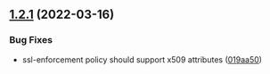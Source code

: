 ## [1.2.1](https://github.com/gravitee-io/gravitee-policy-ssl-enforcement/compare/1.2.0...1.2.1) (2022-03-16)


### Bug Fixes

* ssl-enforcement policy should support x509 attributes ([019aa50](https://github.com/gravitee-io/gravitee-policy-ssl-enforcement/commit/019aa5011c63fa4bd0e9d5280cd12e7f5d6a6ad5))
